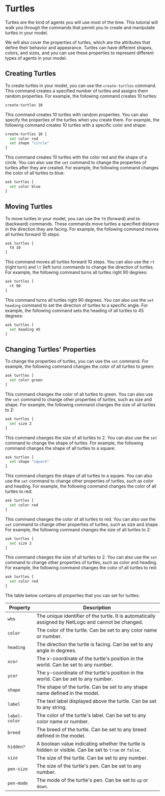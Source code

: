 # Turtles

Turtles are the kind of agents you will use most of the time. This tutorial will walk you through the commands that permit you to create and manipulate turtles in your model.

We will also cover the properties of turtles, which are the attributes that define their behavior and appearance. Turtles can have different shapes, colors, and sizes, and you can use these properties to represent different types of agents in your model.

## Creating Turtles

To create turtles in your model, you can use the `create-turtles` command. This command creates a specified number of turtles and assigns them random properties. For example, the following command creates 10 turtles:

```bash
create-turtles 10
```

This command creates 10 turtles with random properties. You can also specify the properties of the turtles when you create them. For example, the following command creates 10 turtles with a specific color and shape:

```bash
create-turtles 10 [
  set color red
  set shape "circle"
]
```

This command creates 10 turtles with the color red and the shape of a circle. You can also use the `set` command to change the properties of turtles after they are created. For example, the following command changes the color of all turtles to blue:

```bash
ask turtles [
  set color blue
]
```

## Moving Turtles

To move turtles in your model, you can use the `fd` (forward) and `bk` (backward) commands. These commands move turtles a specified distance in the direction they are facing. For example, the following command moves all turtles forward 10 steps:

```bash
ask turtles [
  fd 10
]
```

This command moves all turtles forward 10 steps. You can also use the `rt` (right turn) and `lt` (left turn) commands to change the direction of turtles. For example, the following command turns all turtles right 90 degrees:

```bash
ask turtles [
  rt 90
]
```

This command turns all turtles right 90 degrees. You can also use the `set heading` command to set the direction of turtles to a specific angle. For example, the following command sets the heading of all turtles to 45 degrees:

```bash
ask turtles [
  set heading 45
]
```

## Changing Turtles' Properties

To change the properties of turtles, you can use the `set` command. For example, the following command changes the color of all turtles to green:

```bash
ask turtles [
  set color green
]
```

This command changes the color of all turtles to green. You can also use the `set` command to change other properties of turtles, such as size and shape. For example, the following command changes the size of all turtles to 2:

```bash
ask turtles [
  set size 2
]
```

This command changes the size of all turtles to 2. You can also use the `set` command to change the shape of turtles. For example, the following command changes the shape of all turtles to a square:

```bash
ask turtles [
  set shape "square"
]
```

This command changes the shape of all turtles to a square. You can also use the `set` command to change other properties of turtles, such as color and heading. For example, the following command changes the color of all turtles to red:

```bash
ask turtles [
  set color red
]
```

This command changes the color of all turtles to red. You can also use the `set` command to change other properties of turtles, such as size and shape. For example, the following command changes the size of all turtles to 2:

```bash
ask turtles [
  set size 2
]
```

This command changes the size of all turtles to 2. You can also use the `set` command to change other properties of turtles, such as color and heading. For example, the following command changes the color of all turtles to red:

```bash
ask turtles [
  set color red
]
```

The table below contains all properties that you can set for turtles:

| Property | Description |
|---|---|
| `who` | The unique identifier of the turtle. It is automatically assigned by NetLogo and cannot be changed. |
| `color` | The color of the turtle. Can be set to any color name or number. |
| `heading` | The direction the turtle is facing. Can be set to any angle in degrees. |
| `xcor` | The x-coordinate of the turtle's position in the world. Can be set to any number. |
| `ycor` | The y-coordinate of the turtle's position in the world. Can be set to any number. |
| `shape` | The shape of the turtle. Can be set to any shape name defined in the model. |
| `label` | The text label displayed above the turtle. Can be set to any string. |
| `label-color` | The color of the turtle's label. Can be set to any color name or number. |
| `breed` | The breed of the turtle. Can be set to any breed defined in the model. |
| `hidden?` | A boolean value indicating whether the turtle is hidden or visible. Can be set to `true` or `false`. |
| `size` | The size of the turtle. Can be set to any number. |
| `pen-size` | The size of the turtle's pen. Can be set to any number. |
| `pen-mode` | The mode of the turtle's pen. Can be set to `up` or `down`. |
